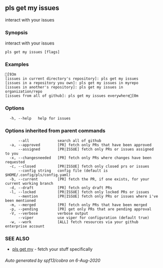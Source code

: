 ## pls get my issues

interact with your issues

### Synopsis

interact with your issues

```
pls get my issues [flags]
```

### Examples

```
[93m
[issues in current directory's repository]: pls get my issues
[issues in a repository you own]: pls get my issues in myrepo
[issues in another's repository]: pls get my issues in organization/repo
[issues from all of github]: pls get my issues everywhere[0m
```

### Options

```
  -h, --help   help for issues
```

### Options inherited from parent commands

```
      --all             search all of github
  -a, --approved        [PR] fetch only PRs that have been approved
      --assigned        [PR|ISSUE] fetch only PRs or issues assigned to you
  -x, --changesneeded   [PR] fetch only PRs where changes have been requested
  -c, --closed          [PR|ISSUE] fetch only closed prs or issues
      --config string   config file (default is $HOME/.config/pls/config.yaml)
  -b, --current         [PR] fetch the PR, if one exists, for your current working branch
  -d, --draft           [PR] fetch only draft PRs
  -l, --locked          [PR|ISSUE] fetch only locked PRs or issues
      --mention         [PR|ISSUE] fetch only PRs or issues where i've been mentioned
  -m, --merged          [PR] fetch only PRs that have been merged
  -p, --pending         [PR] get only PRs that are pending approval
  -V, --verbose         verbose output
      --viper           use viper for configuration (default true)
  -w, --work            [ALL] fetch resources via your github enterprise account
```

### SEE ALSO

* [pls get my](pls_get_my.md)	 - fetch your stuff specifically

###### Auto generated by spf13/cobra on 6-Aug-2020
